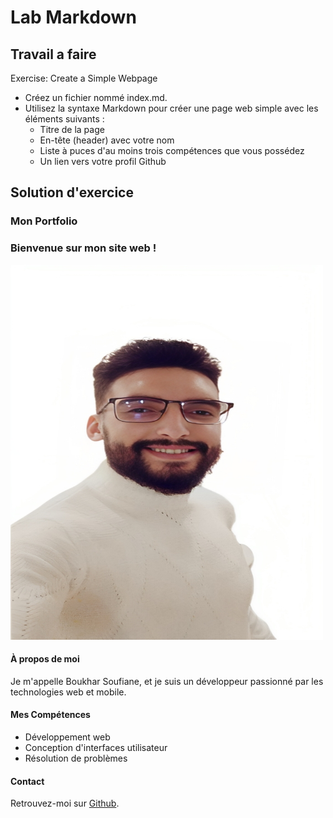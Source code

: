 # Lab Markdown

## Travail a faire 
Exercise: Create a Simple Webpage

- Créez un fichier nommé index.md.
- Utilisez la syntaxe Markdown pour créer une page web simple avec les éléments suivants :
    - Titre de la page
    - En-tête (header) avec votre nom
    - Liste à puces d'au moins trois compétences que vous possédez
    - Un lien vers votre profil Github


## Solution d'exercice

### Mon Portfolio

### Bienvenue sur mon site web !

<img src="img/photo.png" alt="Mon travail" width="500" height="600"> 

#### À propos de moi
Je m'appelle Boukhar Soufiane, et je suis un développeur passionné par les technologies web et mobile.

#### Mes Compétences
- Développement web
- Conception d'interfaces utilisateur
- Résolution de problèmes

#### Contact
Retrouvez-moi sur [Github](https://github.com/boukharSoufiane1998).
